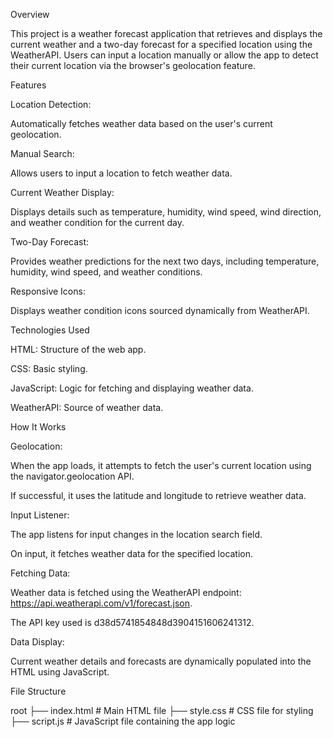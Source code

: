 Overview

This project is a weather forecast application that retrieves and displays the current weather and a two-day forecast for a specified location using the WeatherAPI. Users can input a location manually or allow the app to detect their current location via the browser's geolocation feature.

Features

Location Detection:

Automatically fetches weather data based on the user's current geolocation.

Manual Search:

Allows users to input a location to fetch weather data.

Current Weather Display:

Displays details such as temperature, humidity, wind speed, wind direction, and weather condition for the current day.

Two-Day Forecast:

Provides weather predictions for the next two days, including temperature, humidity, wind speed, and weather conditions.

Responsive Icons:

Displays weather condition icons sourced dynamically from WeatherAPI.

Technologies Used

HTML: Structure of the web app.

CSS: Basic styling.

JavaScript: Logic for fetching and displaying weather data.

WeatherAPI: Source of weather data.

How It Works

Geolocation:

When the app loads, it attempts to fetch the user's current location using the navigator.geolocation API.

If successful, it uses the latitude and longitude to retrieve weather data.

Input Listener:

The app listens for input changes in the location search field.

On input, it fetches weather data for the specified location.

Fetching Data:

Weather data is fetched using the WeatherAPI endpoint: https://api.weatherapi.com/v1/forecast.json.

The API key used is d38d5741854848d3904151606241312.

Data Display:

Current weather details and forecasts are dynamically populated into the HTML using JavaScript.

File Structure

root
├── index.html      # Main HTML file
├── style.css       # CSS file for styling
├── script.js       # JavaScript file containing the app logic

